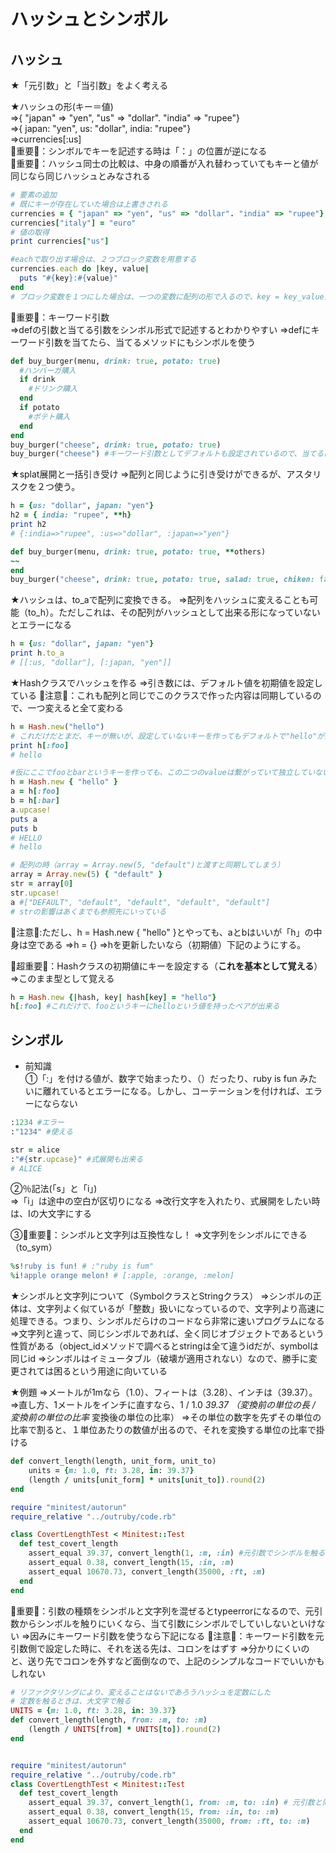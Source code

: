 # ハッシュとシンボル

## ハッシュ

★「元引数」と「当引数」をよく考える

★ハッシュの形(キー＝値)  
⇒{ "japan" => "yen", "us" => "dollar". "india" => "rupee"}  
⇒{ japan: "yen", us: "dollar", india: "rupee"}  
⇒currencies[:us]  
🔶重要🔶：シンボルでキーを記述する時は「：」の位置が逆になる  
🔶重要🔶：ハッシュ同士の比較は、中身の順番が入れ替わっていてもキーと値が同じなら同じハッシュとみなされる

```ruby
# 要素の追加
# 既にキーが存在していた場合は上書きされる
currencies = { "japan" => "yen", "us" => "dollar". "india" => "rupee"}
currencies["italy"] = "euro"
# 値の取得
print currencies["us"]

#eachで取り出す場合は、２つブロック変数を用意する
currencies.each do |key, value|
  puts "#{key}:#{value}"
end
# ブロック変数を１つにした場合は、一つの変数に配列の形で入るので、key = key_value[0]などとしないといけない
```

🔶重要🔶：キーワード引数  
⇒defの引数と当てる引数をシンボル形式で記述するとわかりやすい
⇒defにキーワード引数を当てたら、当てるメソッドにもシンボルを使う

```ruby
def buy_burger(menu, drink: true, potato: true)
  #ハンバーガ購入
  if drink
    #ドリンク購入
  end
  if potato
    #ポテト購入
  end
end
buy_burger("cheese", drink: true, potato: true)
buy_burger("cheese") #キーワード引数としてデフォルトも設定されているので、当てるほうは省略できる
```

★splat展開と一括引き受け
⇒配列と同じように引き受けができるが、アスタリスクを２つ使う。

```ruby
h = {us: "dollar", japan: "yen"}
h2 = { india: "rupee", **h}
print h2
# {:india=>"rupee", :us=>"dollar", :japan=>"yen"}

def buy_burger(menu, drink: true, potato: true, **others)
~~
end
buy_burger("cheese", drink: true, potato: true, salad: true, chiken: false)
```

★ハッシュは、to_aで配列に変換できる。
⇒配列をハッシュに変えることも可能（to_h）。ただしこれは、その配列がハッシュとして出来る形になっていないとエラーになる

```ruby
h = {us: "dollar", japan: "yen"}
print h.to_a
# [[:us, "dollar"], [:japan, "yen"]]
```

★Hashクラスでハッシュを作る
⇒引き数には、デフォルト値を初期値を設定している
🔺注意🔺：これも配列と同じでこのクラスで作った内容は同期しているので、一つ変えると全て変わる

```ruby
h = Hash.new("hello")
# これだけだとまだ、キーが無いが、設定していないキーを作ってもデフォルトで"hello"が入っているので、下記のようにいきなり新しいキーを入れても、デフォルトである中身が返る
print h[:foo]
# hello

#仮にここでfooとbarというキーを作っても、この二つのvalueは繋がっていて独立していない。なので、Hashクラスにブロックを渡すと独立する
h = Hash.new { "hello" }
a = h[:foo]
b = h[:bar]
a.upcase!
puts a
puts b
# HELLO
# hello

# 配列の時（array = Array.new(5, "default")と渡すと同期してしまう）
array = Array.new(5) { "default" }
str = array[0]
str.upcase!
a #["DEFAULT", "default", "default", "default", "default"]
# strの影響はあくまでも参照先にいっている
```

🔺注意🔺:ただし、h = Hash.new { "hello" }とやっても、aとbはいいが「h」の中身は空である
⇒h = {}
⇒hを更新したいなら（初期値）下記のようにする。

🔶超重要🔶：Hashクラスの初期値にキーを設定する（**これを基本として覚える**）
⇒このまま型として覚える

```ruby
h = Hash.new {|hash, key| hash[key] = "hello"} 
h[:foo] #これだけで、fooというキーにhelloという値を持ったペアが出来る
```

## シンボル

* 前知識  
①「:」を付ける値が、数字で始まったり、（）だったり、ruby is fun みたいに離れているとエラーになる。しかし、コーテーションを付ければ、エラーにならない

```ruby
:1234 #エラー
:"1234" #使える

str = alice
:"#{str.upcase}" #式展開も出来る
# ALICE
```

②％記法(「s」と「i」)  
⇒「i」は途中の空白が区切りになる
⇒改行文字を入れたり、式展開をしたい時は、Iの大文字にする

③🔶重要🔶：シンボルと文字列は互換性なし！
⇒文字列をシンボルにできる（to_sym）

```ruby
%s!ruby is fun! # :"ruby is fum"
%i!apple orange melon! # [:apple, :orange, :melon]
```

★シンボルと文字列について（SymbolクラスとStringクラス）
⇒シンボルの正体は、文字列よく似ているが「整数」扱いになっているので、文字列より高速に処理できる。つまり、シンボルだらけのコードなら非常に速いプログラムになる
⇒文字列と違って、同じシンボルであれば、全く同じオブジェクトであるという性質がある（object_idメソッドで調べるとstringは全て違うidだが、symbolは同じid
⇒シンボルはイミュータブル（破壊が適用されない）なので、勝手に変更されては困るという用途に向いている

★例題
⇒メートルが1mなら（1.0）、フィートは（3.28）、インチは（39.37）。
⇒直し方、1メートルをインチに直すなら、1 / 1.0 *39.37 （変換前の単位の長 / 変換前の単位の比率* 変換後の単位の比率）
⇒その単位の数字を先ずその単位の比率で割ると、１単位あたりの数値が出るので、それを変換する単位の比率で掛ける

```ruby
def convert_length(length, unit_form, unit_to)
    units = {m: 1.0, ft: 3.28, in: 39.37}
    (length / units[unit_form] * units[unit_to]).round(2)
end
```

```ruby
require "minitest/autorun"
require_relative "../outruby/code.rb"

class CovertLengthTest < Minitest::Test
  def test_covert_length
    assert_equal 39.37, convert_length(1, :m, :in) #元引数でシンボルを触るためには、当て引数でシンボルを選択する
    assert_equal 0.38, convert_length(15, :in, :m)
    assert_equal 10670.73, convert_length(35000, :ft, :m)
  end
end
```

🔶重要🔶：引数の種類をシンボルと文字列を混ぜるとtypeerrorになるので、元引数からシンボルを触りにいくなら、当て引数にシンボルでしていしないといけない
⇒因みにキーワード引数を使うなら下記になる
🔺注意🔺：キーワード引数を元引数側で設定した時に、それを送る先は、コロンをはずす
⇒分かりにくいのと、送り先でコロンを外すなど面倒なので、上記のシンプルなコードでいいかもしれない

```ruby
# リファクタリングにより、変えることはないであろうハッシュを定数にした
# 定数を触るときは、大文字で触る
UNITS = {m: 1.0, ft: 3.28, in: 39.37}
def convert_length(length, from: :m, to: :m)
    (length / UNITS[from] * UNITS[to]).round(2)
end


require "minitest/autorun"
require_relative "../outruby/code.rb"
class CovertLengthTest < Minitest::Test
  def test_covert_length
    assert_equal 39.37, convert_length(1, from: :m, to: :in) # 元引数と同じ形にする
    assert_equal 0.38, convert_length(15, from: :in, to: :m)
    assert_equal 10670.73, convert_length(35000, from: :ft, to: :m)
  end
end
```
